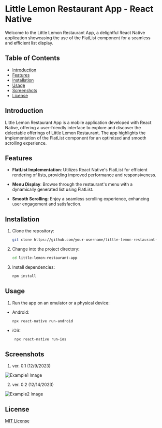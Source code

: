# Little Lemon Restaurant App - React Native

Welcome to the Little Lemon Restaurant App, a delightful React Native application showcasing the use of the FlatList component for a seamless and efficient list display.

## Table of Contents

- [Introduction](#introduction)
- [Features](#features)
- [Installation](#installation)
- [Usage](#usage)
- [Screenshots](#screenshots)
- [License](#license)

## Introduction

Little Lemon Restaurant App is a mobile application developed with React Native, offering a user-friendly interface to explore and discover the delectable offerings of Little Lemon Restaurant. The app highlights the implementation of the FlatList component for an optimized and smooth scrolling experience.

## Features

- **FlatList Implementation**: Utilizes React Native's FlatList for efficient rendering of lists, providing improved performance and responsiveness.

- **Menu Display**: Browse through the restaurant's menu with a dynamically generated list using FlatList.

- **Smooth Scrolling**: Enjoy a seamless scrolling experience, enhancing user engagement and satisfaction.

## Installation

1. Clone the repository:

   ```bash
   git clone https://github.com/your-username/little-lemon-restaurant-app.git

2. Change into the project directory:

    ```bash
   cd little-lemon-restaurant-app

3. Install dependencies:

    ```bash
    npm install

## Usage

1. Run the app on an emulator or a physical device:

- Android:

    ```bash
    npx react-native run-android

- iOS:

   ```bash
    npx react-native run-ios

## Screenshots

1. ver. 0.1 (12/9/2023)

![Example1 Image](assets/example1.png)

2. ver. 0.2 (12/14/2023)

![Example2 Image](assets/example2.png)

## License

[MIT License](https://opensource.org/licenses/MIT)
